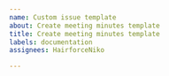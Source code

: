 ```yaml
---
name: Custom issue template
about: Create meeting minutes template
title: Create meeting minutes template
labels: documentation
assignees: HairforceNiko

---
```




